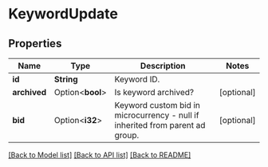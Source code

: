 # KeywordUpdate

## Properties

Name | Type | Description | Notes
------------ | ------------- | ------------- | -------------
**id** | **String** | Keyword ID. | 
**archived** | Option<**bool**> | Is keyword archived? | [optional]
**bid** | Option<**i32**> | Keyword custom bid in microcurrency - null if inherited from parent ad group. | [optional]

[[Back to Model list]](../README.md#documentation-for-models) [[Back to API list]](../README.md#documentation-for-api-endpoints) [[Back to README]](../README.md)


